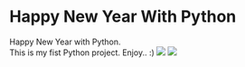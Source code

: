 # Happy New Year With Python
Happy New Year with Python. <br>
This is my fist Python project. Enjoy.. :) 
<img src="https://i.imgur.com/bOlzO7Z.jpg">
<img src="https://c4.wallpaperflare.com/wallpaper/645/96/47/python-programming-programming-programming-language-code-hd-wallpaper-preview.jpg">
